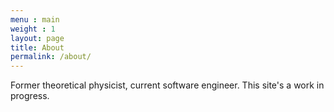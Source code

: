```yaml
---
menu : main
weight : 1
layout: page
title: About
permalink: /about/
---
```


Former theoretical physicist, current software engineer. This site's a work in progress.

